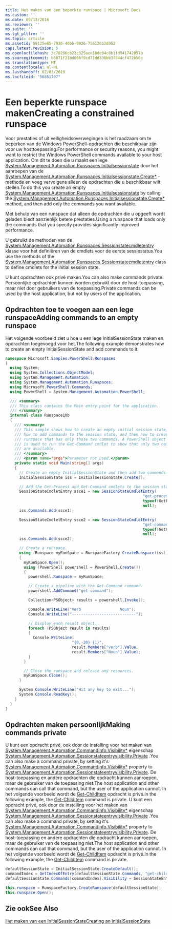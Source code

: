 ```yaml
---
title: Het maken van een beperkte runspace | Microsoft Docs
ms.custom: ''
ms.date: 09/13/2016
ms.reviewer: ''
ms.suite: ''
ms.tgt_pltfrm: ''
ms.topic: article
ms.assetid: 59125e65-7030-40bb-9926-756120b2d952
caps.latest.revision: 5
ms.openlocfilehash: 3c70296cb22c325ace10dc04c8b1fd941742857b
ms.sourcegitcommit: b6871f21bd666f9cd71dd336bb3f844cf472b56c
ms.translationtype: MT
ms.contentlocale: nl-NL
ms.lasthandoff: 02/03/2019
ms.locfileid: "56851707"
---
```

# <a name="creating-a-constrained-runspace"></a><span data-ttu-id="a308a-102">Een beperkte runspace maken</span><span class="sxs-lookup"><span data-stu-id="a308a-102">Creating a constrained runspace</span></span>

<span data-ttu-id="a308a-103">Voor prestaties of uit veiligheidsoverwegingen is het raadzaam om te beperken van de Windows PowerShell-opdrachten die beschikbaar zijn voor uw hosttoepassing.</span><span class="sxs-lookup"><span data-stu-id="a308a-103">For performance or security reasons, you might want to restrict the Windows PowerShell commands available to your host application.</span></span> <span data-ttu-id="a308a-104">Om dit te doen die u maakt een lege [System.Management.Automation.Runspaces.Initialsessionstate](/dotnet/api/System.Management.Automation.Runspaces.InitialSessionState) door het aanroepen van de [System.Management.Automation.Runspaces.Initialsessionstate.Create\*](/dotnet/api/System.Management.Automation.Runspaces.InitialSessionState.Create) -methode en voeg vervolgens alleen de opdrachten die u beschikbaar wilt stellen.</span><span class="sxs-lookup"><span data-stu-id="a308a-104">To do this you create an empty [System.Management.Automation.Runspaces.Initialsessionstate](/dotnet/api/System.Management.Automation.Runspaces.InitialSessionState) by calling the [System.Management.Automation.Runspaces.Initialsessionstate.Create\*](/dotnet/api/System.Management.Automation.Runspaces.InitialSessionState.Create) method, and then add only the commands you want available.</span></span>

 <span data-ttu-id="a308a-105">Met behulp van een runspace dat alleen de opdrachten die u opgeeft wordt geladen biedt aanzienlijk betere prestaties.</span><span class="sxs-lookup"><span data-stu-id="a308a-105">Using a runspace that loads only the commands that you specify provides significantly improved performance.</span></span>

 <span data-ttu-id="a308a-106">U gebruikt de methoden van de [System.Management.Automation.Runspaces.Sessionstatecmdletentry](/dotnet/api/System.Management.Automation.Runspaces.SessionStateCmdletEntry) klasse voor het definiëren van de cmdlets voor de eerste sessiestatus.</span><span class="sxs-lookup"><span data-stu-id="a308a-106">You use the methods of the [System.Management.Automation.Runspaces.Sessionstatecmdletentry](/dotnet/api/System.Management.Automation.Runspaces.SessionStateCmdletEntry) class to define cmdlets for the initial session state.</span></span>

 <span data-ttu-id="a308a-107">U kunt opdrachten ook privé maken.</span><span class="sxs-lookup"><span data-stu-id="a308a-107">You can also make commands private.</span></span> <span data-ttu-id="a308a-108">Persoonlijke opdrachten kunnen worden gebruikt door de host-toepassing, maar niet door gebruikers van de toepassing.</span><span class="sxs-lookup"><span data-stu-id="a308a-108">Private commands can be used by the host application, but not by users of the application.</span></span>

## <a name="adding-commands-to-an-empty-runspace"></a><span data-ttu-id="a308a-109">Opdrachten toe te voegen aan een lege runspace</span><span class="sxs-lookup"><span data-stu-id="a308a-109">Adding commands to an empty runspace</span></span>

 <span data-ttu-id="a308a-110">Het volgende voorbeeld ziet u hoe u een lege InitialSessionState maken en opdrachten toegevoegd voor het.</span><span class="sxs-lookup"><span data-stu-id="a308a-110">The following example demonstrates how to create an empty InitialSessionState and add commands to it.</span></span>

```csharp
namespace Microsoft.Samples.PowerShell.Runspaces
{
  using System;
  using System.Collections.ObjectModel;
  using System.Management.Automation;
  using System.Management.Automation.Runspaces;
  using Microsoft.PowerShell.Commands;
  using PowerShell = System.Management.Automation.PowerShell;

  /// <summary>
  /// This class contains the Main entry point for the application.
  /// </summary>
  internal class Runspace10b
  {
    /// <summary>
    /// This sample shows how to create an empty initial session state,
    /// how to add commands to the session state, and then how to create a
    /// runspace that has only those two commands. A PowerShell object
    /// is used to run the Get-Command cmdlet to show that only two commands
    /// are available.
    /// </summary>
    /// <param name="args">Parameter not used.</param>
    private static void Main(string[] args)
    {
      // Create an empty InitialSessionState and then add two commands.
      InitialSessionState iss = InitialSessionState.Create();

      // Add the Get-Process and Get-Command cmdlets to the session state.
      SessionStateCmdletEntry ssce1 = new SessionStateCmdletEntry(
                                                            "get-process",
                                                            typeof(GetProcessCommand),
                                                            null);
      iss.Commands.Add(ssce1);

      SessionStateCmdletEntry ssce2 = new SessionStateCmdletEntry(
                                                            "get-command",
                                                            typeof(GetCommandCommand),
                                                            null);
      iss.Commands.Add(ssce2);

      // Create a runspace.
      using (Runspace myRunSpace = RunspaceFactory.CreateRunspace(iss))
      {
        myRunSpace.Open();
        using (PowerShell powershell = PowerShell.Create())
        {
          powershell.Runspace = myRunSpace;

          // Create a pipeline with the Get-Command command.
          powershell.AddCommand("get-command");

          Collection<PSObject> results = powershell.Invoke();

          Console.WriteLine("Verb                 Noun");
          Console.WriteLine("----------------------------");

          // Display each result object.
          foreach (PSObject result in results)
          {
            Console.WriteLine(
                             "{0,-20} {1}",
                             result.Members["verb"].Value,
                             result.Members["Noun"].Value);
          }
        }

        // Close the runspace and release any resources.
        myRunSpace.Close();
      }

      System.Console.WriteLine("Hit any key to exit...");
      System.Console.ReadKey();
    }
  }
}
```

## <a name="making-commands-private"></a><span data-ttu-id="a308a-111">Opdrachten maken persoonlijk</span><span class="sxs-lookup"><span data-stu-id="a308a-111">Making commands private</span></span>

 <span data-ttu-id="a308a-112">U kunt een opdracht privé, ook door de instelling voor het maken van [System.Management.Automation.Commandinfo.Visibility\*](/dotnet/api/System.Management.Automation.CommandInfo.Visibility) eigenschap [System.Management.Automation.Sessionstateentryvisibility.Private](/dotnet/api/System.Management.Automation.SessionStateEntryVisibility.Private) .</span><span class="sxs-lookup"><span data-stu-id="a308a-112">You can also make a command private, by setting it's [System.Management.Automation.Commandinfo.Visibility\*](/dotnet/api/System.Management.Automation.CommandInfo.Visibility) property to [System.Management.Automation.Sessionstateentryvisibility.Private](/dotnet/api/System.Management.Automation.SessionStateEntryVisibility.Private).</span></span> <span data-ttu-id="a308a-113">De host-toepassing en andere opdrachten die opdracht kunnen aanroepen, maar de gebruiker van de toepassing niet.</span><span class="sxs-lookup"><span data-stu-id="a308a-113">The host application and other commands can call that command, but the user of the application cannot.</span></span> <span data-ttu-id="a308a-114">In het volgende voorbeeld wordt de [Get-ChildItem](/powershell/module/Microsoft.PowerShell.Management/Get-ChildItem) opdracht is privé.</span><span class="sxs-lookup"><span data-stu-id="a308a-114">In the following example, the [Get-ChildItem](/powershell/module/Microsoft.PowerShell.Management/Get-ChildItem) command is private.</span></span>
<span data-ttu-id="a308a-115">U kunt een opdracht privé, ook door de instelling voor het maken van [System.Management.Automation.Commandinfo.Visibility\*](/dotnet/api/System.Management.Automation.CommandInfo.Visibility) eigenschap [System.Management.Automation.Sessionstateentryvisibility.Private](/dotnet/api/System.Management.Automation.SessionStateEntryVisibility.Private) .</span><span class="sxs-lookup"><span data-stu-id="a308a-115">You can also make a command private, by setting it's [System.Management.Automation.Commandinfo.Visibility\*](/dotnet/api/System.Management.Automation.CommandInfo.Visibility) property to [System.Management.Automation.Sessionstateentryvisibility.Private](/dotnet/api/System.Management.Automation.SessionStateEntryVisibility.Private).</span></span> <span data-ttu-id="a308a-116">De host-toepassing en andere opdrachten die opdracht kunnen aanroepen, maar de gebruiker van de toepassing niet.</span><span class="sxs-lookup"><span data-stu-id="a308a-116">The host application and other commands can call that command, but the user of the application cannot.</span></span> <span data-ttu-id="a308a-117">In het volgende voorbeeld wordt de [Get-ChildItem](/powershell/module/Microsoft.PowerShell.Management/Get-ChildItem) opdracht is privé.</span><span class="sxs-lookup"><span data-stu-id="a308a-117">In the following example, the [Get-ChildItem](/powershell/module/Microsoft.PowerShell.Management/Get-ChildItem) command is private.</span></span>

```csharp
defaultSessionState = InitialSessionState.CreateDefault();
commandIndex = GetIndexOfEntry(defaultSessionState.Commands, "get-childitem");
defaultSessionState.Commands[commandIndex].Visibility = SessionStateEntryVisibility.Private;

this.runspace = RunspaceFactory.CreateRunspace(defaultSessionState);
this.runspace.Open();
```

## <a name="see-also"></a><span data-ttu-id="a308a-118">Zie ook</span><span class="sxs-lookup"><span data-stu-id="a308a-118">See Also</span></span>

 [<span data-ttu-id="a308a-119">Het maken van een InitialSessionState</span><span class="sxs-lookup"><span data-stu-id="a308a-119">Creating an InitialSessionState</span></span>](./creating-an-initialsessionstate.md)
